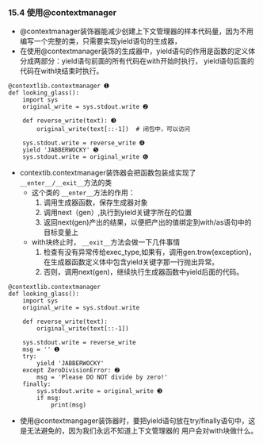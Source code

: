 ### 15.4 使用@contextmanager* @contextmanager装饰器能减少创建上下文管理器的样本代码量，因为不用编写一个完整的类，只需要实现yield语句的生成器，* 在使用@contextmanager装饰的生成器中，yield语句的作用是函数的定义体分成两部分：yield语句前面的所有代码在with开始时执行，yield语句后面的代码在with块结束时执行。```@contextlib.contextmanager ➊def looking_glass():    import sys    original_write = sys.stdout.write ➋        def reverse_write(text): ➌           original_write(text[::-1])  # 闭包中，可以访问            sys.stdout.write = reverse_write ➍    yield 'JABBERWOCKY' ➎    sys.stdout.write = original_write ➏```* contextib.contextmanager装饰器会把函数包装成实现了 `__enter__/__exit__`方法的类    * 这个类的 `__enter__`方法的作用：        1. 调用生成器函数，保存生成器对象        2. 调用next（gen）,执行到yield关键字所在的位置        3. 返回next(gen)产出的结果，以便把产出的值绑定到with/as语句中的目标变量上    * with块终止时， `__exit__`方法会做一下几件事情        1. 检查有没有异常传给exec_type,如果有，调用gen.trow(exception)，在生成器函数定义体中包含yield关键字那一行抛出异常。        2. 否则，调用next(gen)，继续执行生成器函数中yield后面的代码。```@contextlib.contextmanagerdef looking_glass():    import sys    original_write = sys.stdout.write        def reverse_write(text):        original_write(text[::-1])            sys.stdout.write = reverse_write    msg = '' ➊    try:        yield 'JABBERWOCKY'    except ZeroDivisionError: ➋        msg = 'Please DO NOT divide by zero!'    finally:        sys.stdout.write = original_write ➌        if msg:            print(msg)```* 使用@contextmangager装饰器时，要把yield语句放在try/finally语句中，这是无法避免的，因为我们永远不知道上下文管理器的用户会对with块做什么。